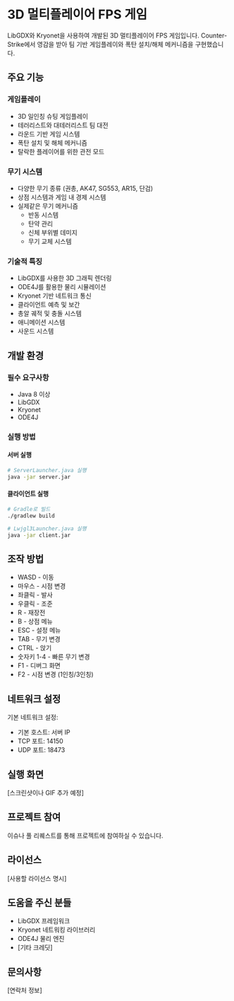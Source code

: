 # 3D 멀티플레이어 FPS 게임

LibGDX와 Kryonet을 사용하여 개발된 3D 멀티플레이어 FPS 게임입니다. Counter-Strike에서 영감을 받아 팀 기반 게임플레이와 폭탄 설치/해체 메커니즘을 구현했습니다.

## 주요 기능

### 게임플레이
- 3D 일인칭 슈팅 게임플레이
- 테러리스트와 대테러리스트 팀 대전
- 라운드 기반 게임 시스템
- 폭탄 설치 및 해체 메커니즘
- 탈락한 플레이어를 위한 관전 모드

### 무기 시스템
- 다양한 무기 종류 (권총, AK47, SG553, AR15, 단검)
- 상점 시스템과 게임 내 경제 시스템
- 실제같은 무기 메커니즘
  - 반동 시스템
  - 탄약 관리
  - 신체 부위별 데미지
  - 무기 교체 시스템

### 기술적 특징
- LibGDX를 사용한 3D 그래픽 렌더링
- ODE4J를 활용한 물리 시뮬레이션
- Kryonet 기반 네트워크 통신
- 클라이언트 예측 및 보간
- 총알 궤적 및 충돌 시스템
- 애니메이션 시스템
- 사운드 시스템

## 개발 환경

### 필수 요구사항
- Java 8 이상
- LibGDX
- Kryonet
- ODE4J

### 실행 방법

#### 서버 실행
```bash
# ServerLauncher.java 실행
java -jar server.jar
```

#### 클라이언트 실행
```bash
# Gradle로 빌드
./gradlew build

# Lwjgl3Launcher.java 실행
java -jar client.jar
```

## 조작 방법

- WASD - 이동
- 마우스 - 시점 변경
- 좌클릭 - 발사
- 우클릭 - 조준
- R - 재장전
- B - 상점 메뉴
- ESC - 설정 메뉴
- TAB - 무기 변경
- CTRL - 앉기
- 숫자키 1-4 - 빠른 무기 변경
- F1 - 디버그 화면
- F2 - 시점 변경 (1인칭/3인칭)

## 네트워크 설정

기본 네트워크 설정:
- 기본 호스트: 서버 IP
- TCP 포트: 14150
- UDP 포트: 18473

## 실행 화면

[스크린샷이나 GIF 추가 예정]

## 프로젝트 참여

이슈나 풀 리퀘스트를 통해 프로젝트에 참여하실 수 있습니다.

## 라이선스

[사용할 라이선스 명시]

## 도움을 주신 분들

- LibGDX 프레임워크
- Kryonet 네트워킹 라이브러리
- ODE4J 물리 엔진
- [기타 크레딧]

## 문의사항

[연락처 정보]
